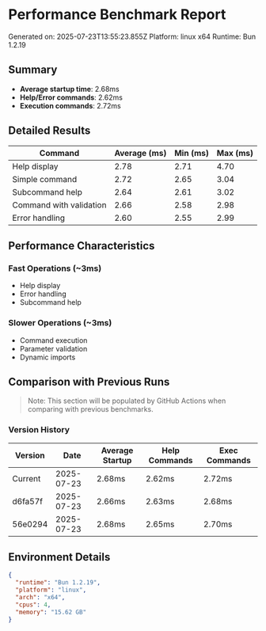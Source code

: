 # Performance Benchmark Report

Generated on: 2025-07-23T13:55:23.855Z
Platform: linux x64
Runtime: Bun 1.2.19

## Summary

- **Average startup time**: 2.68ms
- **Help/Error commands**: 2.62ms
- **Execution commands**: 2.72ms

## Detailed Results

| Command | Average (ms) | Min (ms) | Max (ms) |
|---------|-------------|----------|----------|
| Help display | 2.78 | 2.71 | 4.70 |
| Simple command | 2.72 | 2.65 | 3.04 |
| Subcommand help | 2.64 | 2.61 | 3.02 |
| Command with validation | 2.66 | 2.58 | 2.98 |
| Error handling | 2.60 | 2.55 | 2.99 |

## Performance Characteristics

### Fast Operations (~3ms)
- Help display
- Error handling
- Subcommand help

### Slower Operations (~3ms)
- Command execution
- Parameter validation
- Dynamic imports

## Comparison with Previous Runs

> Note: This section will be populated by GitHub Actions when comparing with previous benchmarks.

### Version History

| Version | Date | Average Startup | Help Commands | Exec Commands |
|---------|------|-----------------|---------------|---------------|
| Current | 2025-07-23 | 2.68ms | 2.62ms | 2.72ms |
| d6fa57f | 2025-07-23 | 2.66ms | 2.63ms | 2.68ms |
| 56e0294 | 2025-07-23 | 2.68ms | 2.65ms | 2.70ms |

## Environment Details

```json
{
  "runtime": "Bun 1.2.19",
  "platform": "linux",
  "arch": "x64",
  "cpus": 4,
  "memory": "15.62 GB"
}
```
